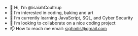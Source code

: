 - 👋 Hi, I’m @isaiahCoultrup
- 👀 I’m interested in coding, baking and art
- 🌱 I’m currently learning JavaScript, SQL, and Cyber Security
- 💞️ I’m looking to collaborate on a nice coding project
- 📫 How to reach me email: sighmlis@gmail.com

<!---
isaiahCoultrup/isaiahCoultrup is a ✨ special ✨ repository because its `README.md` (this file) appears on your GitHub profile.
You can click the Preview link to take a look at your changes.
--->
